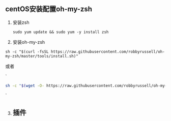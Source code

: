 ## centOS安装配置oh-my-zsh

1. 安装zsh

   `sudo yum update && sudo yum -y install zsh`

2. 安装oh-my-zsh

`sh -c "$(curl -fsSL https://raw.githubusercontent.com/robbyrussell/oh-my-zsh/master/tools/install.sh)"`

或者

`

```bash
sh -c "$(wget -O- https://raw.githubusercontent.com/robbyrussell/oh-my-zsh/master/tools/install.sh)"
```

`

3. 插件
   - 





